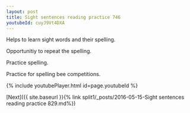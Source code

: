 ```yaml
---
layout: post
title: Sight sentences reading practice 746
youtubeId: cuyJ9Vt4DXA
---
```

 
 
Helps to learn sight words and their spelling.

Opportunitiy to repeat the spelling. 

Practice spelling. 
 
Practice for spelling bee competitions. 
 
{% include youtubePlayer.html id=page.youtubeId %}
 
 

[Next]({{ site.baseurl }}{% link  split1/_posts/2016-05-15-Sight sentences reading practice 829.md%})
 
